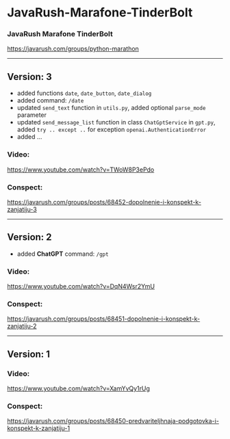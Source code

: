 # JavaRush-Marafone-TinderBolt
### JavaRush Marafone TinderBolt
https://javarush.com/groups/python-marathon


---

## Version: 3
* added functions `date`, `date_button`, `date_dialog`
* added command: `/date`
* updated `send_text` function in `utils.py`, added optional `parse_mode` parameter
* updated `send_message_list` function in class `ChatGptService` in `gpt.py`, added `try .. except ..`
for exception `openai.AuthenticationError`
* added ...

### Video:
https://www.youtube.com/watch?v=TWoW8P3ePdo

### Conspect:
https://javarush.com/groups/posts/68452-dopolnenie-i-konspekt-k-zanjatiju-3


---

## Version: 2
* added **ChatGPT** command: `/gpt`

### Video:
https://www.youtube.com/watch?v=DqN4Wsr2YmU

### Conspect:
https://javarush.com/groups/posts/68451-dopolnenie-i-konspekt-k-zanjatiju-2


---


## Version: 1

### Video:
https://www.youtube.com/watch?v=XamYvQy1rUg

### Conspect:
https://javarush.com/groups/posts/68450-predvariteljhnaja-podgotovka-i-konspekt-k-zanjatiju-1
